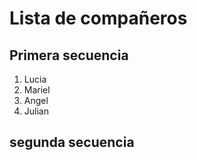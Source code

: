 # Lista de compañeros

## Primera secuencia

1. Lucia
1. Mariel
1. Angel
1. Julian

## segunda secuencia


